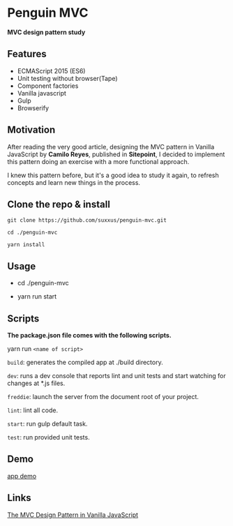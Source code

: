 # Penguin MVC

**MVC design pattern study**

## Features

* ECMAScript 2015 (ES6)
* Unit testing without browser(Tape)
* Component factories
* Vanilla javascript
* Gulp
* Browserify


## Motivation

After reading the very good article, designing the MVC pattern in Vanilla JavaScript by **Camilo Reyes**, published in **Sitepoint**, I decided to implement this pattern doing an exercise with a more functional approach.

I knew this pattern before, but it's a good idea to study it again, to refresh concepts and learn new things in the process.

## Clone the repo & install
```
git clone https://github.com/suxxus/penguin-mvc.git

cd ./penguin-mvc

yarn install
```

## Usage
* cd ./penguin-mvc

* yarn run start

## Scripts

**The package.json file comes with the following scripts.**

yarn run `<name of script>`

`build`: generates the compiled app at ./build directory.

`dev`: runs a dev console that reports lint and unit tests and start watching for changes at *.js files.

`freddie`: launch the server from the document root of your project.

`lint`: lint all code.

`start`: run gulp default task.

`test`: run provided unit tests.

## Demo
[app demo](https://mvc-penguin.herokuapp.com/)

## Links

[The MVC Design Pattern in Vanilla JavaScript](https://www.sitepoint.com/mvc-design-pattern-javascript/)

